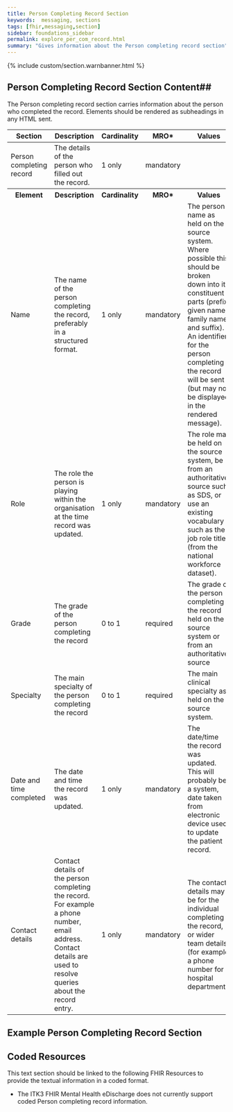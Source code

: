 ```yaml
---
title: Person Completing Record Section
keywords:  messaging, sections
tags: [fhir,messaging,section]
sidebar: foundations_sidebar
permalink: explore_per_com_record.html
summary: "Gives information about the Person completing record section"
---
```


{% include custom/section.warnbanner.html %}

## Person Completing Record Section Content##
The Person completing record section carries information about the person who completed the record. Elements should be rendered as subheadings in any HTML sent.

<table style="width:100%;max-width: 100%;">
	<thead>
		<tr>
			<th width="18%">Section</th>
			<th width="30%">Description</th>
			<th width="11%">Cardinality</th>
			<th width="11%">MRO*</th>
			<th width="30%">Values</th>
		</tr>
	</thead>
 <tbody>
  <tr>
   <td>Person completing record</td>
   <td>The details of the person who filled out the record.</td>
   <td>1 only</td>
   <td>mandatory</td>
   <td>&nbsp;</td>
  </tr>
		<tr>
			<th>Element</th>
			<th>Description</th>
			<th>Cardinality</th>
			<th>MRO*</th>
			<th>Values</th>
		</tr>
  <tr>
   <td>Name</td>
   <td>The name of the person completing the record, preferably in a structured format.</td>
   <td>1 only</td>
   <td>mandatory</td>
   <td>The person name as held on the source system. Where possible this should be broken down into its constituent parts (prefix, given name, family name, and suffix). An identifier for the person completing the record will be sent (but may not be displayed in the rendered message).</td>
  </tr>
  <tr>
   <td>Role</td>
   <td>The role the person is playing within the organisation at the time record was updated.</td>
   <td>1 only</td>
   <td>mandatory</td>
   <td>The role may be held on the source system, be from an authoritative source such as SDS, or use an existing vocabulary such as the job role title (from the national workforce dataset).</td>
  </tr>
  <tr>
   <td>Grade</td>
   <td>The grade of the person completing the record</td>
   <td>0 to 1</td>
   <td>required</td>
   <td>The grade of the person completing the record held on the source system or from an authoritative source</td>
  </tr>
  <tr>
   <td>Specialty</td>
   <td>The main specialty of the person completing the record</td>
   <td>0 to 1</td>
   <td>required</td>
   <td>The main clinical specialty as held on the source system.</td>
  </tr>
  <tr>
   <td>Date and time completed</td>
   <td>The date and time the record was updated.</td>
   <td>1 only</td>
   <td>mandatory</td>
   <td>The date/time the record was updated. This will probably be a system, date taken from electronic device used to update the patient record.</td>
  </tr>
  <tr>
   <td>Contact details</td>
   <td>Contact details of the person completing the record. For example a phone number, email address. Contact details are used to resolve queries about the record entry.</td>
   <td>1 only</td>
   <td>mandatory</td>
   <td>The contact details may be for the individual completing the record, or wider team details (for example a phone number for a hospital department).</td>
  </tr>
 </tbody>
</table>


## Example Person Completing Record Section ##

<script src="https://gist.github.com/IOPS-DEV/3177b4722021ab733f10081bfdcb933f.js"></script>

## Coded Resources ##

This text section should be linked to the following FHIR Resources to provide the textual information in a coded format.

- The ITK3 FHIR Mental Health eDischarge does not currently support coded Person completing record information.







